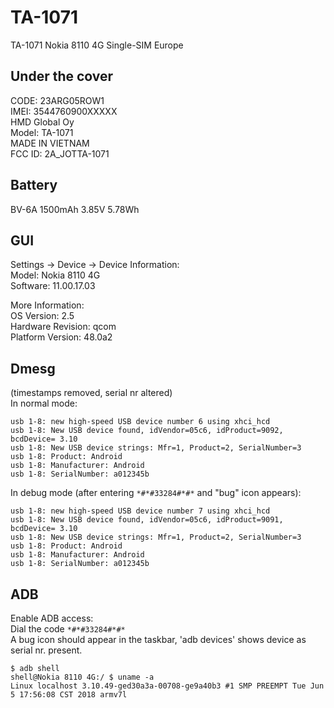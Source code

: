 # TA-1071
TA-1071 Nokia 8110 4G Single-SIM Europe

## Under the cover
CODE: 23ARG05ROW1<br>
IMEI: 3544760900XXXXX<br>
HMD Global Oy<br>
Model: TA-1071<br>
MADE IN VIETNAM<br>
FCC ID: 2A_JOTTA-1071<br>

## Battery
BV-6A 1500mAh 3.85V 5.78Wh

## GUI
Settings -> Device -> Device Information:<br>
Model: Nokia 8110 4G<br>
Software: 11.00.17.03

More Information:<br>
OS Version: 2.5<br>
Hardware Revision: qcom<br>
Platform Version: 48.0a2

## Dmesg
(timestamps removed, serial nr altered)<br>
In normal mode:
```
usb 1-8: new high-speed USB device number 6 using xhci_hcd
usb 1-8: New USB device found, idVendor=05c6, idProduct=9092, bcdDevice= 3.10
usb 1-8: New USB device strings: Mfr=1, Product=2, SerialNumber=3
usb 1-8: Product: Android
usb 1-8: Manufacturer: Android
usb 1-8: SerialNumber: a012345b
```
In debug mode (after entering ```*#*#33284#*#*``` and "bug" icon appears):
```
usb 1-8: new high-speed USB device number 7 using xhci_hcd
usb 1-8: New USB device found, idVendor=05c6, idProduct=9091, bcdDevice= 3.10
usb 1-8: New USB device strings: Mfr=1, Product=2, SerialNumber=3
usb 1-8: Product: Android
usb 1-8: Manufacturer: Android
usb 1-8: SerialNumber: a012345b
```

## ADB
Enable ADB access:<br>
Dial the code ```*#*#33284#*#*```<br>
A bug icon should appear in the taskbar, 'adb devices' shows device as serial nr. present.

```
$ adb shell
shell@Nokia 8110 4G:/ $ uname -a
Linux localhost 3.10.49-ged30a3a-00708-ge9a40b3 #1 SMP PREEMPT Tue Jun 5 17:56:08 CST 2018 armv7l
```
